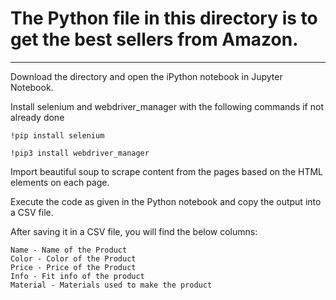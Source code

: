 # The Python file in this directory is to get the best sellers from Amazon. 

***

Download the directory and open the iPython notebook in Jupyter Notebook.

Install selenium and webdriver_manager with the following commands if not already done

```
!pip install selenium

!pip3 install webdriver_manager
```

Import beautiful soup to scrape content from the pages based on the HTML elements on each page.

Execute the code as given in the Python notebook and copy the output into a CSV file.

After saving it in a CSV file, you will find the below columns:

```
Name - Name of the Product
Color - Color of the Product
Price - Price of the Product
Info - Fit info of the product
Material - Materials used to make the product
```
